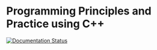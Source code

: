 # Programming Principles and Practice using C++

[![Documentation Status](https://readthedocs.org/projects/programming-principles-and-pratice-using-c/badge/?version=latest)](https://programming-principles-and-pratice-using-c.readthedocs.io/en/latest/?badge=latest)
